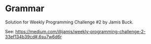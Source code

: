 # Grammar

Solution for Weekly Programming Challenge #2 by Jamis Buck.

See: https://medium.com/@jamis/weekly-programming-challenge-2-33ef134b39cd#.6su7w6d6r
